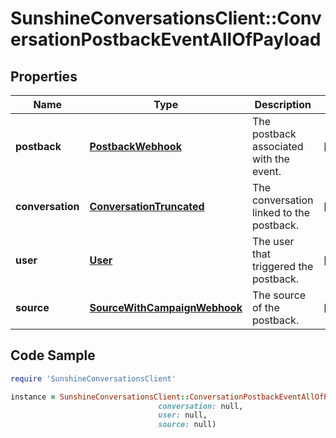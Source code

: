 # SunshineConversationsClient::ConversationPostbackEventAllOfPayload

## Properties

Name | Type | Description | Notes
------------ | ------------- | ------------- | -------------
**postback** | [**PostbackWebhook**](PostbackWebhook.md) | The postback associated with the event. | [optional] 
**conversation** | [**ConversationTruncated**](ConversationTruncated.md) | The conversation linked to the postback. | [optional] 
**user** | [**User**](User.md) | The user that triggered the postback. | [optional] 
**source** | [**SourceWithCampaignWebhook**](SourceWithCampaignWebhook.md) | The source of the postback. | [optional] 

## Code Sample

```ruby
require 'SunshineConversationsClient'

instance = SunshineConversationsClient::ConversationPostbackEventAllOfPayload.new(postback: null,
                                 conversation: null,
                                 user: null,
                                 source: null)
```


